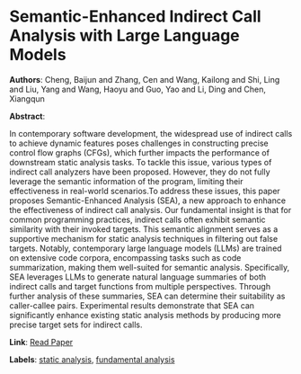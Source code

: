 # Semantic-Enhanced Indirect Call Analysis with Large Language Models

**Authors**: Cheng, Baijun and Zhang, Cen and Wang, Kailong and Shi, Ling and Liu, Yang and Wang, Haoyu and Guo, Yao and Li, Ding and Chen, Xiangqun

**Abstract**:

In contemporary software development, the widespread use of indirect calls to achieve dynamic features poses challenges in constructing precise control flow graphs (CFGs), which further impacts the performance of downstream static analysis tasks. To tackle this issue, various types of indirect call analyzers have been proposed. However, they do not fully leverage the semantic information of the program, limiting their effectiveness in real-world scenarios.To address these issues, this paper proposes Semantic-Enhanced Analysis (SEA), a new approach to enhance the effectiveness of indirect call analysis. Our fundamental insight is that for common programming practices, indirect calls often exhibit semantic similarity with their invoked targets. This semantic alignment serves as a supportive mechanism for static analysis techniques in filtering out false targets. Notably, contemporary large language models (LLMs) are trained on extensive code corpora, encompassing tasks such as code summarization, making them well-suited for semantic analysis. Specifically, SEA leverages LLMs to generate natural language summaries of both indirect calls and target functions from multiple perspectives. Through further analysis of these summaries, SEA can determine their suitability as caller-callee pairs. Experimental results demonstrate that SEA can significantly enhance existing static analysis methods by producing more precise target sets for indirect calls.

**Link**: [Read Paper](https://doi.org/10.1145/3691620.3695016)

**Labels**: [static analysis](../../labels/static_analysis.md), [fundamental analysis](../../labels/fundamental_analysis.md)
